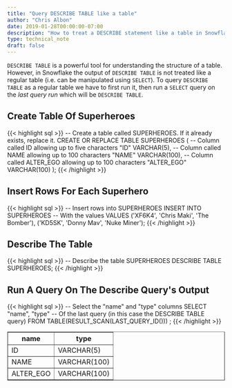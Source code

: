 ```yaml
---
title: "Query DESCRIBE TABLE like a table"
author: "Chris Albon"
date: 2019-01-28T00:00:00-07:00
description: "How to treat a DESCRIBE statement like a table in Snowflake using SQL."
type: technical_note
draft: false
---
```


`DESCRIBE TABLE` is a powerful tool for understanding the structure of a table. However, in Snowflake the output of `DESCRIBE TABLE` is not treated like a regular table (i.e. can be manipulated using `SELECT`). To query `DESCRIBE TABLE` as a regular table we have to first run it, then run a `SELECT` query on the _last query run_ which will be `DESCRIBE TABLE`.

## Create Table Of Superheroes

{{< highlight sql >}}
-- Create a table called SUPERHEROES. If it already exists, replace it.
CREATE OR REPLACE TABLE SUPERHEROES (
  -- Column called ID allowing up to five characters
  "ID" VARCHAR(5), 
  -- Column called NAME allowing up to 100 characters
  "NAME" VARCHAR(100),
  -- Column called ALTER_EGO allowing up to 100 characters
  "ALTER_EGO" VARCHAR(100)
);
{{< /highlight >}}

## Insert Rows For Each Superhero

{{< highlight sql >}}
-- Insert rows into SUPERHEROES
INSERT INTO SUPERHEROES 
    -- With the values
    VALUES
    ('XF6K4', 'Chris Maki', 'The Bomber'),
    ('KD5SK', 'Donny Mav', 'Nuke Miner');
{{< /highlight >}}

## Describe The Table

{{< highlight sql >}}
-- Describe the table SUPERHEROES
DESCRIBE TABLE SUPERHEROES;
{{< /highlight >}}

## Run A Query On The Describe Query's Output

{{< highlight sql >}}
-- Select the "name" and "type" columns
SELECT "name", "type" 
-- Of the last query (in this case the DESCRIBE TABLE query)
FROM TABLE(RESULT_SCAN(LAST_QUERY_ID()))
;
{{< /highlight >}}
<table border=1>
    <thead>
        <tr>
            <th>name</th>
            <th>type</th>
        </tr>
    </thead>
    <tbody>
        <tr>
            <td>ID</td>
            <td>VARCHAR(5)</td>
        </tr>
        <tr>
            <td>NAME</td>
            <td>VARCHAR(100)</td>
        </tr>
        <tr>
            <td>ALTER_EGO</td>
            <td>VARCHAR(100)</td>
        </tr>
    </tbody>
</table>




    



